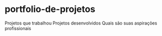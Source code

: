 # portfolio-de-projetos

Projetos que trabalhou
Projetos desenvolvidos
Quais são suas aspirações profissionais
